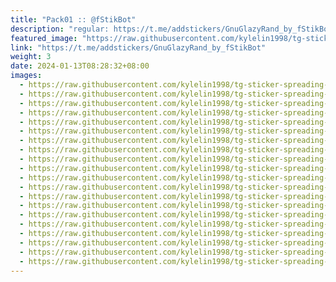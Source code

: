 ```yaml
---
title: "Pack01 :: @fStikBot"
description: "regular: https://t.me/addstickers/GnuGlazyRand_by_fStikBot"
featured_image: "https://raw.githubusercontent.com/kylelin1998/tg-sticker-spreading-worldwide-images/main/img/daa03171-fcce-4283-9a7c-b2ce010a729a.jpg"
link: "https://t.me/addstickers/GnuGlazyRand_by_fStikBot"
weight: 3
date: 2024-01-13T08:28:32+08:00
images:
  - https://raw.githubusercontent.com/kylelin1998/tg-sticker-spreading-worldwide-images/main/img/daa03171-fcce-4283-9a7c-b2ce010a729a.jpg
  - https://raw.githubusercontent.com/kylelin1998/tg-sticker-spreading-worldwide-images/main/img/b14df9e6-e0c4-436a-9c04-657efeb57fb5.jpg
  - https://raw.githubusercontent.com/kylelin1998/tg-sticker-spreading-worldwide-images/main/img/b1d638bc-9267-4ba7-a7fb-d13471ea6eef.jpg
  - https://raw.githubusercontent.com/kylelin1998/tg-sticker-spreading-worldwide-images/main/img/743d8fbf-4a81-4ae5-9f33-f08b37a18a48.jpg
  - https://raw.githubusercontent.com/kylelin1998/tg-sticker-spreading-worldwide-images/main/img/0e3abb8c-0bf7-48d4-a8ba-d66d9434ec83.jpg
  - https://raw.githubusercontent.com/kylelin1998/tg-sticker-spreading-worldwide-images/main/img/5c64aadb-c202-4067-9db0-ca4cbab5a01b.jpg
  - https://raw.githubusercontent.com/kylelin1998/tg-sticker-spreading-worldwide-images/main/img/36809db6-b515-44d5-8b7e-b577dada16da.jpg
  - https://raw.githubusercontent.com/kylelin1998/tg-sticker-spreading-worldwide-images/main/img/63c6d38f-6bc5-42ab-9f71-88c83d5918b1.jpg
  - https://raw.githubusercontent.com/kylelin1998/tg-sticker-spreading-worldwide-images/main/img/9b6412db-7a04-4fa6-b021-afc74ce49a39.jpg
  - https://raw.githubusercontent.com/kylelin1998/tg-sticker-spreading-worldwide-images/main/img/b8cec651-6ff3-4496-b8f9-bf57f65a2e66.jpg
  - https://raw.githubusercontent.com/kylelin1998/tg-sticker-spreading-worldwide-images/main/img/cf963812-1ea5-461b-afcf-b84d65e22c25.jpg
  - https://raw.githubusercontent.com/kylelin1998/tg-sticker-spreading-worldwide-images/main/img/7d591319-3129-401b-8b35-eb09b4332efd.jpg
  - https://raw.githubusercontent.com/kylelin1998/tg-sticker-spreading-worldwide-images/main/img/ab81cdf3-84e9-4132-8d29-786a9ece3f5e.jpg
  - https://raw.githubusercontent.com/kylelin1998/tg-sticker-spreading-worldwide-images/main/img/1f05e5da-117c-40a9-88c4-67e05a699796.jpg
  - https://raw.githubusercontent.com/kylelin1998/tg-sticker-spreading-worldwide-images/main/img/8da43be9-327a-460c-829b-cbaaed5d3308.jpg
  - https://raw.githubusercontent.com/kylelin1998/tg-sticker-spreading-worldwide-images/main/img/6b09e4f8-3433-41c5-8762-05bfc36f2fb3.jpg
  - https://raw.githubusercontent.com/kylelin1998/tg-sticker-spreading-worldwide-images/main/img/76bb04d0-ec08-4ba3-bc44-6c18036bc171.jpg
  - https://raw.githubusercontent.com/kylelin1998/tg-sticker-spreading-worldwide-images/main/img/6f0a16c9-9649-44d0-8722-948c755a78eb.jpg
  - https://raw.githubusercontent.com/kylelin1998/tg-sticker-spreading-worldwide-images/main/img/1412b57e-f429-4c33-9bc3-006302b3f3fc.jpg
  - https://raw.githubusercontent.com/kylelin1998/tg-sticker-spreading-worldwide-images/main/img/84c2a51b-a1e5-48cc-b675-5145a4fc8ebe.jpg
---
```


